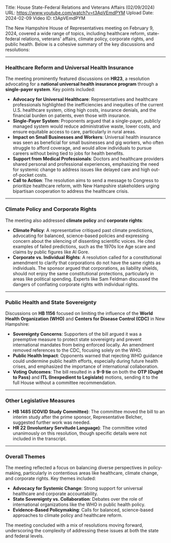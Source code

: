 Title: House State-Federal Relations and Veterans Affairs (02/09/2024)
URL: https://www.youtube.com/watch?v=t3ApVEmdPYM
Upload Date: 2024-02-09
Video ID: t3ApVEmdPYM

The New Hampshire House of Representatives meeting on February 9, 2024, covered a wide range of topics, including healthcare reform, state-federal relations, veterans' affairs, climate policy, corporate rights, and public health. Below is a cohesive summary of the key discussions and resolutions:

---

### **Healthcare Reform and Universal Health Insurance**
The meeting prominently featured discussions on **HR23**, a resolution advocating for a **national universal health insurance program** through a **single-payer system**. Key points included:
- **Advocacy for Universal Healthcare**: Representatives and healthcare professionals highlighted the inefficiencies and inequities of the current U.S. healthcare system, citing high costs, insurance denials, and the financial burden on patients, even those with insurance.
- **Single-Payer System**: Proponents argued that a single-payer, publicly managed system would reduce administrative waste, lower costs, and ensure equitable access to care, particularly in rural areas.
- **Impact on Small Businesses and Workers**: Universal health insurance was seen as beneficial for small businesses and gig workers, who often struggle to afford coverage, and would allow individuals to pursue careers without being tied to jobs for health benefits.
- **Support from Medical Professionals**: Doctors and healthcare providers shared personal and professional experiences, emphasizing the need for systemic change to address issues like delayed care and high out-of-pocket costs.
- **Call to Action**: The resolution aims to send a message to Congress to prioritize healthcare reform, with New Hampshire stakeholders urging bipartisan cooperation to address the healthcare crisis.

---

### **Climate Policy and Corporate Rights**
The meeting also addressed **climate policy** and **corporate rights**:
- **Climate Policy**: A representative critiqued past climate predictions, advocating for balanced, science-based policies and expressing concern about the silencing of dissenting scientific voices. He cited examples of failed predictions, such as the 1970s Ice Age scare and claims by public figures like Al Gore.
- **Corporate vs. Individual Rights**: A resolution called for a constitutional amendment to clarify that corporations do not have the same rights as individuals. The sponsor argued that corporations, as liability shields, should not enjoy the same constitutional protections, particularly in areas like political spending. Experts like Sam Feldman discussed the dangers of conflating corporate rights with individual rights.

---

### **Public Health and State Sovereignty**
Discussions on **HB 1156** focused on limiting the influence of the **World Health Organization (WHO)** and **Centers for Disease Control (CDC)** in New Hampshire:
- **Sovereignty Concerns**: Supporters of the bill argued it was a preemptive measure to protect state sovereignty and prevent international mandates from being enforced locally. An amendment removed references to the CDC, focusing solely on the WHO.
- **Public Health Impact**: Opponents warned that rejecting WHO guidance could undermine public health efforts, especially during future health crises, and emphasized the importance of international collaboration.
- **Voting Outcomes**: The bill resulted in a **9-9 tie** on both the **OTP (Ought to Pass)** and **ITL (Inexpedient to Legislate)** motions, sending it to the full House without a committee recommendation.

---

### **Other Legislative Measures**
- **HB 1485 (COVID Study Committee)**: The committee moved the bill to an interim study after the prime sponsor, Representative Belcher, suggested further work was needed.
- **HR 22 (Involuntary Servitude Language)**: The committee voted unanimously on this resolution, though specific details were not included in the transcript.

---

### **Overall Themes**
The meeting reflected a focus on balancing diverse perspectives in policy-making, particularly in contentious areas like healthcare, climate change, and corporate rights. Key themes included:
- **Advocacy for Systemic Change**: Strong support for universal healthcare and corporate accountability.
- **State Sovereignty vs. Collaboration**: Debates over the role of international organizations like the WHO in public health policy.
- **Evidence-Based Policymaking**: Calls for balanced, science-based approaches to climate policy and healthcare reform.

The meeting concluded with a mix of resolutions moving forward, underscoring the complexity of addressing these issues at both the state and federal levels.